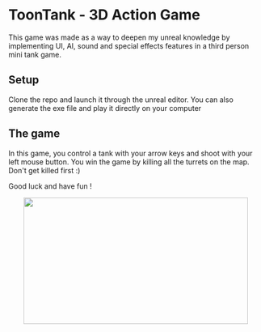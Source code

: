 # ToonTank - 3D Action Game

This game was made as a way to deepen my unreal knowledge by implementing UI, AI, sound and special effects features in a third person mini tank game.

## Setup 

Clone the repo and launch it through the unreal editor. You can also generate the exe file and play it directly on your computer

## The game

In this game, you control a tank with your arrow keys and shoot with your left mouse button. You win the game by killing all the turrets on the map. Don't get killed first :)

Good luck and have fun !

<p align="center">
  <img src="IntroGif.gif" width="444" height="250"/>
</p>
